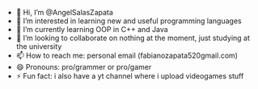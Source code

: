 - 👋 Hi, I’m @AngelSalasZapata
- 👀 I’m interested in learning new and useful programming languages
- 🌱 I’m currently learning OOP in C++ and Java
- 💞️ I’m looking to collaborate on nothing at the moment, just studying at the university
- 📫 How to reach me: personal email (fabianozapata520gmail.com)
- 😄 Pronouns: pro/grammer or pro/gamer
- ⚡ Fun fact: i also have a yt channel where i upload videogames stuff

<!---
AngelSalasZapata/AngelSalasZapata is a ✨ special ✨ repository because its `README.md` (this file) appears on your GitHub profile.
You can click the Preview link to take a look at your changes.
--->
